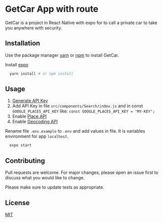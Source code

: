 # GetCar App with route

GetCar is a project in React Native with expo for to call a private car to take you anywhere with security.

## Installation

Use the package manager [yarn](http://yarnpkg.com) or [npm](http://npmjs.com) to install GetCar.

Install [expo](http://expo.io)

```bash
  yarn install # or npm install
```

## Usage

1. [Generate API Key](https://developers.google.com/places/web-service/get-api-key)
2. Add API Key in file `src/components/Search/index.js` and in const `GOOGLE_PLACES_API_KEY` like: `const GOOGLE_PLACES_API_KEY = "MY-KEY";`
3. Enable [Place API](https://console.cloud.google.com/apis/library/places-backend.googleapis.com?q=PLACE%20API&id=ecefdd63-ee2b-4751-b6c3-8e9113791baf&project=uber-faker-rod&supportedpurview=project)
4. Enable [Geocoding API](https://console.cloud.google.com/apis/library/geocoding-backend.googleapis.com?q=Geoc&id=42fea2de-420b-4bd7-bd89-225be3b8b7b0&project=uber-faker-rod&supportedpurview=project)

Rename file `.env.example` to `.env` and add values in file. It is variables environment for app `localhost`.


```bash
  expo start
```

## Contributing
Pull requests are welcome. For major changes, please open an issue first to discuss what you would like to change.

Please make sure to update tests as appropriate.

## License
[MIT](https://choosealicense.com/licenses/mit/)